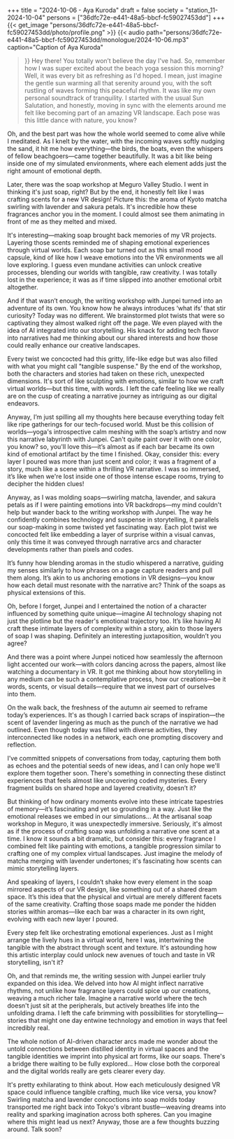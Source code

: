 +++
title = "2024-10-06 - Aya Kuroda"
draft = false
society = "station_11-2024-10-04"
persons = ["36dfc72e-e441-48a5-bbcf-fc59027453dd"]
+++
{{< get_image "persons/36dfc72e-e441-48a5-bbcf-fc59027453dd/photo/profile.png" >}}
{{< audio
    path="persons/36dfc72e-e441-48a5-bbcf-fc59027453dd/monologue/2024-10-06.mp3" 
    caption="Caption of Aya Kuroda"
>}}
Hey there! You totally won’t believe the day I've had.
So, remember how I was super excited about the beach yoga session this morning? Well, it was every bit as refreshing as I'd hoped. I mean, just imagine the gentle sun warming all that serenity around you, with the soft rustling of waves forming this peaceful rhythm. It was like my own personal soundtrack of tranquility. I started with the usual Sun Salutation, and honestly, moving in sync with the elements around me felt like becoming part of an amazing VR landscape. Each pose was this little dance with nature, you know?

Oh, and the best part was how the whole world seemed to come alive while I meditated. As I knelt by the water, with the incoming waves softly nudging the sand, it hit me how everything—the birds, the boats, even the whispers of fellow beachgoers—came together beautifully. It was a bit like being inside one of my simulated environments, where each element adds just the right amount of emotional depth.

Later, there was the soap workshop at Meguro Valley Studio. I went in thinking it's just soap, right? But by the end, it honestly felt like I was crafting scents for a new VR design! Picture this: the aroma of Kyoto matcha swirling with lavender and sakura petals. It's incredible how these fragrances anchor you in the moment. I could almost see them animating in front of me as they melted and mixed.

It's interesting—making soap brought back memories of my VR projects. Layering those scents reminded me of shaping emotional experiences through virtual worlds. Each soap bar turned out as this small mood capsule, kind of like how I weave emotions into the VR environments we all love exploring. I guess even mundane activities can unlock creative processes, blending our worlds with tangible, raw creativity. I was totally lost in the experience; it was as if time slipped into another emotional orbit altogether.

And if that wasn’t enough, the writing workshop with Junpei turned into an adventure of its own. You know how he always introduces ‘what ifs’ that stir curiosity? Today was no different. We brainstormed plot twists that were so captivating they almost walked right off the page. We even played with the idea of AI integrated into our storytelling. His knack for adding tech flavor into narratives had me thinking about our shared interests and how those could really enhance our creative landscapes.

Every twist we concocted had this gritty, life-like edge but was also filled with what you might call "tangible suspense." By the end of the workshop, both the characters and stories had taken on these rich, unexpected dimensions. It's sort of like sculpting with emotions, similar to how we craft virtual worlds—but this time, with words. I left the cafe feeling like we really are on the cusp of creating a narrative journey as intriguing as our digital endeavors.

Anyway, I’m just spilling all my thoughts here because everything today felt like ripe gatherings for our tech-focused world. Must be this collision of worlds—yoga's introspective calm meshing with the soap’s artistry and now this narrative labyrinth with Junpei. Can't quite paint over it with one color, you know?
so, you'll love this—it’s almost as if each bar became its own kind of emotional artifact by the time I finished. Okay, consider this: every layer I poured was more than just scent and color; it was a fragment of a story, much like a scene within a thrilling VR narrative. I was so immersed, it’s like when we're lost inside one of those intense escape rooms, trying to decipher the hidden clues!

Anyway, as I was molding soaps—swirling matcha, lavender, and sakura petals as if I were painting emotions into VR backdrops—my mind couldn't help but wander back to the writing workshop with Junpei. The way he confidently combines technology and suspense in storytelling, it parallels our soap-making in some twisted yet fascinating way. Each plot twist we concocted felt like embedding a layer of surprise within a visual canvas, only this time it was conveyed through narrative arcs and character developments rather than pixels and codes.

It’s funny how blending aromas in the studio whispered a narrative, guiding my senses similarly to how phrases on a page capture readers and pull them along. It’s akin to us anchoring emotions in VR designs—you know how each detail must resonate with the narrative arc? Think of the soaps as physical extensions of this.

Oh, before I forget, Junpei and I entertained the notion of a character influenced by something quite unique—imagine AI technology shaping not just the plotline but the reader's emotional trajectory too. It’s like having AI craft these intimate layers of complexity within a story, akin to those layers of soap I was shaping. Definitely an interesting juxtaposition, wouldn’t you agree?

And there was a point where Junpei noticed how seamlessly the afternoon light accented our work—with colors dancing across the papers, almost like watching a documentary in VR. It got me thinking about how storytelling in any medium can be such a contemplative process, how our creations—be it words, scents, or visual details—require that we invest part of ourselves into them.

On the walk back, the freshness of the autumn air seemed to reframe today’s experiences. It's as though I carried back scraps of inspiration—the scent of lavender lingering as much as the punch of the narrative we had outlined. Even though today was filled with diverse activities, they interconnected like nodes in a network, each one prompting discovery and reflection. 

I’ve committed snippets of conversations from today, capturing them both as echoes and the potential seeds of new ideas, and I can only hope we'll explore them together soon. There's something in connecting these distinct experiences that feels almost like uncovering coded mysteries. Every fragment builds on shared hope and layered creativity, doesn’t it?

But thinking of how ordinary moments evolve into these intricate tapestries of memory—it’s fascinating and yet so grounding in a way. Just like the emotional releases we embed in our simulations...
At the artisanal soap workshop in Meguro, it was unexpectedly immersive. Seriously, it's almost as if the process of crafting soap was unfolding a narrative one scent at a time. I know it sounds a bit dramatic, but consider this: every fragrance I combined felt like painting with emotions, a tangible progression similar to crafting one of my complex virtual landscapes. Just imagine the melody of matcha merging with lavender undertones; it's fascinating how scents can mimic storytelling layers. 

And speaking of layers, I couldn’t shake how every element in the soap mirrored aspects of our VR design, like something out of a shared dream space. It’s this idea that the physical and virtual are merely different facets of the same creativity. Crafting those soaps made me ponder the hidden stories within aromas—like each bar was a character in its own right, evolving with each new layer I poured.

Every step felt like orchestrating emotional experiences. Just as I might arrange the lively hues in a virtual world, here I was, intertwining the tangible with the abstract through scent and texture. It's astounding how this artistic interplay could unlock new avenues of touch and taste in VR storytelling, isn't it?

Oh, and that reminds me, the writing session with Junpei earlier truly expanded on this idea. We delved into how AI might inflect narrative rhythms, not unlike how fragrance layers could spice up our creations, weaving a much richer tale. Imagine a narrative world where the tech doesn't just sit at the peripherals, but actively breathes life into the unfolding drama. I left the cafe brimming with possibilities for storytelling—stories that might one day entwine technology and emotion in ways that feel incredibly real. 

The whole notion of AI-driven character arcs made me wonder about the untold connections between distilled identity in virtual spaces and the tangible identities we imprint into physical art forms, like our soaps. There's a bridge there waiting to be fully explored... How close both the corporeal and the digital worlds really are gets clearer every day.

It's pretty exhilarating to think about. How each meticulously designed VR space could influence tangible crafting, much like vice versa, you know? Swirling matcha and lavender concoctions into soap molds today transported me right back into Tokyo's vibrant bustle—weaving dreams into reality and sparking imagination across both spheres. Can you imagine where this might lead us next?
Anyway, those are a few thoughts buzzing around. Talk soon?

